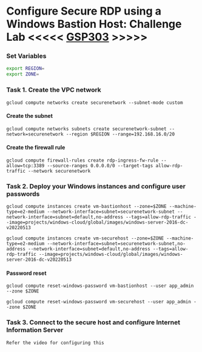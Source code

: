 # Configure Secure RDP using a Windows Bastion Host: Challenge Lab <<<<< [GSP303](https://www.cloudskillsboost.google/focuses/1737?parent=catalog) >>>>>

### Set Variables ###
``` bash
export REGION=
export ZONE=
```
### Task 1. Create the VPC network ###
```
gcloud compute networks create securenetwork --subnet-mode custom
```
#### Create the subnet ####
```
gcloud compute networks subnets create securenetwork-subnet --network=securenetwork --region $REGION --range=192.168.16.0/20
```
#### Create the firewall rule ####
```
gcloud compute firewall-rules create rdp-ingress-fw-rule --allow=tcp:3389 --source-ranges 0.0.0.0/0 --target-tags allow-rdp-traffic --network securenetwork
```
### Task 2. Deploy your Windows instances and configure user passwords ###
```
gcloud compute instances create vm-bastionhost --zone=$ZONE --machine-type=e2-medium --network-interface=subnet=securenetwork-subnet --network-interface=subnet=default,no-address --tags=allow-rdp-traffic --image=projects/windows-cloud/global/images/windows-server-2016-dc-v20220513
```
```
gcloud compute instances create vm-securehost --zone=$ZONE --machine-type=e2-medium --network-interface=subnet=securenetwork-subnet,no-address --network-interface=subnet=default,no-address --tags=allow-rdp-traffic --image=projects/windows-cloud/global/images/windows-server-2016-dc-v20220513
```

#### Password reset ####
```
gcloud compute reset-windows-password vm-bastionhost --user app_admin --zone $ZONE 
```
```
gcloud compute reset-windows-password vm-securehost --user app_admin --zone $ZONE
```
### Task 3. Connect to the secure host and configure Internet Information Server ###
```
Refer the video for configuring this
```
